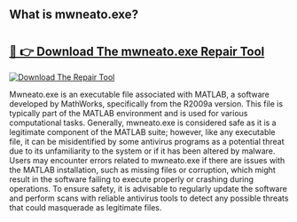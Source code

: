 ## What is mwneato.exe? 

# <h2><a href="https://exedetect.com/download.php?mwneato.exe">🔗 👉 Download The mwneato.exe Repair Tool</a></h2>

[![Download The Repair Tool](https://exedetect.com/download-button.jpg)](https://exedetect.com/download.php?mwneato.exe)

Mwneato.exe is an executable file associated with MATLAB, a software developed by MathWorks, specifically from the R2009a version. This file is typically part of the MATLAB environment and is used for various computational tasks. Generally, mwneato.exe is considered safe as it is a legitimate component of the MATLAB suite; however, like any executable file, it can be misidentified by some antivirus programs as a potential threat due to its unfamiliarity to the system or if it has been altered by malware. Users may encounter errors related to mwneato.exe if there are issues with the MATLAB installation, such as missing files or corruption, which might result in the software failing to execute properly or crashing during operations. To ensure safety, it is advisable to regularly update the software and perform scans with reliable antivirus tools to detect any possible threats that could masquerade as legitimate files.
